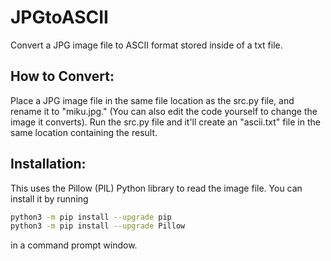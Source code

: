 # JPGtoASCII
Convert a JPG image file to ASCII format stored inside of a txt file.

## How to Convert:
Place a JPG image file in the same file location as the src.py file, and rename it to "miku.jpg." (You can also edit the code yourself to change the image it converts).
Run the src.py file and it'll create an "ascii.txt" file in the same location containing the result.

## Installation:
This uses the Pillow (PIL) Python library to read the image file. You can install it by running 
```bash
python3 -m pip install --upgrade pip
python3 -m pip install --upgrade Pillow
```
in a command prompt window.
